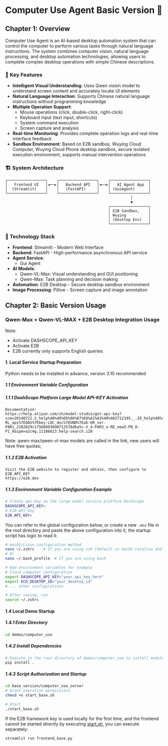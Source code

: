 # Computer Use Agent Basic Version 🤖

## Chapter 1: Overview

Computer Use Agent is an AI-based desktop automation system that can control the computer to perform various tasks through natural language instructions. The system combines computer vision, natural language processing, and desktop automation technologies, allowing users to complete complex desktop operations with simple Chinese descriptions.

### 🌟 Key Features

- **Intelligent Visual Understanding**: Uses Qwen vision model to understand screen content and accurately locate UI elements
- **Natural Language Interaction**: Supports Chinese natural language instructions without programming knowledge
- **Multiple Operation Support**:
  - Mouse operations (click, double-click, right-click)
  - Keyboard input (text input, shortcuts)
  - System command execution
  - Screen capture and analysis
- **Real-time Monitoring**: Provides complete operation logs and real-time interface feedback
- **Sandbox Environment**: Based on E2B sandbox, Wuying Cloud Computer, Wuying Cloud Phone desktop sandbox, secure isolated execution environment, supports manual intervention operations

### 🏗️ System Architecture

```
┌─────────────────┐    ┌─────────────────┐    ┌─────────────────┐
│   Frontend UI   │◄──►│   Backend API   │◄──►│   AI Agent App  │
│  (Streamlit)    │    │   (FastAPI)     │    │ (GuiAgent)      │
└─────────────────┘    └─────────────────┘    └─────────────────┘
                                                        │
                                                        ▼
                                              ┌─────────────────┐
                                              │ E2B Sandbox,    │
                                              │ Wuying          │
                                              │ (Desktop Env)   │
                                              └─────────────────┘
```


### 🔧 Technology Stack

- **Frontend**: Streamlit - Modern Web Interface
- **Backend**: FastAPI - High-performance asynchronous API service
- **Agent Service**:
  - Gui Agent
- **AI Models**:
  - Qwen-VL-Max: Visual understanding and GUI positioning
  - Qwen-Max: Task planning and decision making
- **Automation**: E2B Desktop - Secure desktop sandbox environment
- **Image Processing**: Pillow - Screen capture and image annotation

## Chapter 2: Basic Version Usage

### Qwen-Max + Qwen-VL-MAX + E2B Desktop Integration Usage
Note:
  - Activate DASHSCOPE_API_KEY
  - Activate E2B
  - E2B currently only supports English queries
#### 1. Local Service Startup Preparation
Python needs to be installed in advance, version 3.10 recommended
##### 1.1 Environment Variable Configuration

##### 1.1.1 DashScope Platform Large Model API-KEY Activation
    Documentation:
    https://help.aliyun.com/zh/model-studio/get-api-key?scm=20140722.S_help%40%40%E6%96%87%E6%A1%A3%40%402712195._.ID_help%40%40%E6%96%87%E6%A1%A3%40%402712195-RL_api%7EDAS%7Ekey-LOC_doc%7EUND%7Eab-OR_ser-PAR1_2102029c17568993690712578dba5c-V_4-PAR3_o-RE_new5-P0_0-P1_0&spm=a2c4g.11186623.help-search.i20

Note: qwen-max/qwen-vl-max models are called in the link, new users will have free quotas;
##### 1.1.2 E2B Activation
    Visit the E2B website to register and obtain, then configure to E2B_API_KEY
    https://e2b.dev

##### 1.1.3 Environment Variable Configuration Example

```bash
# Create api-key on the large model service platform DashScope
DASHSCOPE_API_KEY=
# E2B API Key
E2B_API_KEY=
```


You can refer to the global configuration below, or create a new `.env` file in the root directory and paste the above configuration into it, the startup script has logic to read it:

```bash
# macOS/Linux configuration method
nano ~/.zshrc    # If you are using zsh (default in macOS Catalina and later)
# Or
nano ~/.bash_profile  # If you are using bash

# Add environment variables for example
# Cloud computer configuration
export DASHSCOPE_API_KEY="your_api_key_here"
export ECD_DESKTOP_ID="your_desktop_id"
# ... other configurations

# After saving, run
source ~/.zshrc
```


#### 1.4 Local Demo Startup

##### 1.4.1 Enter Directory
```bash
cd demos/computer_use
```


##### 1.4.2 Install Dependencies
```bash
# Execute in the root directory of demos/computer_use to install module dependencies
pip install .
```


##### 1.4.3 Script Authorization and Startup

```bash
cd base_version/computer_use_server
# Grant execution permissions
chmod +x start_base.sh

# Start
./start_base.sh
```


If the E2B framework key is used locally for the first time, and the frontend cannot be started directly by executing [start.sh](./start_base.sh), you can execute separately:

```bash
streamlit run frontend_base.py
```
